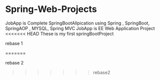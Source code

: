# Spring-Web-Projects

JobApp is Complete SpringBootAllpication using Spring , SpringBoot, SpringAOP , MYSQL, Spring MVC
JobApp is EE Web Application Project
<<<<<<< HEAD
These is my first springBootProject

rebase 1

=======

rebase 2
>>>>>>> rebase2
